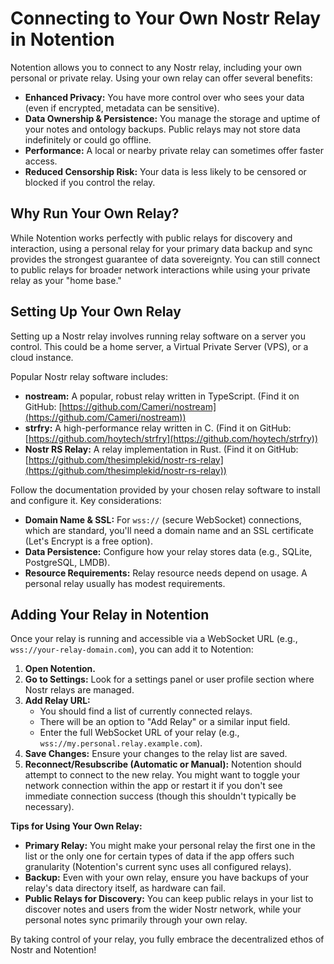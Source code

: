 # Connecting to Your Own Nostr Relay in Notention

Notention allows you to connect to any Nostr relay, including your own personal or private relay. Using your own relay
can offer several benefits:

- **Enhanced Privacy:** You have more control over who sees your data (even if encrypted, metadata can be sensitive).
- **Data Ownership & Persistence:** You manage the storage and uptime of your notes and ontology backups. Public relays
  may not store data indefinitely or could go offline.
- **Performance:** A local or nearby private relay can sometimes offer faster access.
- **Reduced Censorship Risk:** Your data is less likely to be censored or blocked if you control the relay.

## Why Run Your Own Relay?

While Notention works perfectly with public relays for discovery and interaction, using a personal relay for your
primary data backup and sync provides the strongest guarantee of data sovereignty. You can still connect to public
relays for broader network interactions while using your private relay as your "home base."

## Setting Up Your Own Relay

Setting up a Nostr relay involves running relay software on a server you control. This could be a home server, a Virtual
Private Server (VPS), or a cloud instance.

Popular Nostr relay software includes:

- **nostream:** A popular, robust relay written in TypeScript. (Find it on
  GitHub: [https://github.com/Cameri/nostream](https://github.com/Cameri/nostream))
- **strfry:** A high-performance relay written in C. (Find it on
  GitHub: [https://github.com/hoytech/strfry](https://github.com/hoytech/strfry))
- **Nostr RS Relay:** A relay implementation in Rust. (Find it on
  GitHub: [https://github.com/thesimplekid/nostr-rs-relay](https://github.com/thesimplekid/nostr-rs-relay))

Follow the documentation provided by your chosen relay software to install and configure it. Key considerations:

- **Domain Name & SSL:** For `wss://` (secure WebSocket) connections, which are standard, you'll need a domain name and
  an SSL certificate (Let's Encrypt is a free option).
- **Data Persistence:** Configure how your relay stores data (e.g., SQLite, PostgreSQL, LMDB).
- **Resource Requirements:** Relay resource needs depend on usage. A personal relay usually has modest requirements.

## Adding Your Relay in Notention

Once your relay is running and accessible via a WebSocket URL (e.g., `wss://your-relay-domain.com`), you can add it to
Notention:

1. **Open Notention.**
2. **Go to Settings:** Look for a settings panel or user profile section where Nostr relays are managed.
3. **Add Relay URL:**
    - You should find a list of currently connected relays.
    - There will be an option to "Add Relay" or a similar input field.
    - Enter the full WebSocket URL of your relay (e.g., `wss://my.personal.relay.example.com`).
4. **Save Changes:** Ensure your changes to the relay list are saved.
5. **Reconnect/Resubscribe (Automatic or Manual):** Notention should attempt to connect to the new relay. You might want
   to toggle your network connection within the app or restart it if you don't see immediate connection success (though
   this shouldn't typically be necessary).

**Tips for Using Your Own Relay:**

- **Primary Relay:** You might make your personal relay the first one in the list or the only one for certain types of
  data if the app offers such granularity (Notention's current sync uses all configured relays).
- **Backup:** Even with your own relay, ensure you have backups of your relay's data directory itself, as hardware can
  fail.
- **Public Relays for Discovery:** You can keep public relays in your list to discover notes and users from the wider
  Nostr network, while your personal notes sync primarily through your own relay.

By taking control of your relay, you fully embrace the decentralized ethos of Nostr and Notention!
